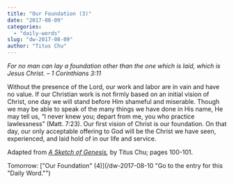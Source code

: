 ```yaml
---
title: "Our Foundation (3)"
date: "2017-08-09"
categories: 
  - "daily-words"
slug: "dw-2017-08-09"
author: "Titus Chu"
---
```


_For no man can lay a foundation other than the one which is laid, which is Jesus Christ._ _– 1 Corinthians 3:11_

Without the presence of the Lord, our work and labor are in vain and have no value. If our Christian work is not firmly based on an initial vision of Christ, one day we will stand before Him shameful and miserable. Though we may be able to speak of the many things we have done in His name, He may tell us, “I never knew you; depart from me, you who practice lawlessness” (Matt. 7:23). Our first vision of Christ is our foundation. On that day, our only acceptable offering to God will be the Christ we have seen, experienced, and laid hold of in our life and service.

Adapted from _[A Sketch of Genesis](/book-gen-sketch "Go to the listing for this book."),_ by Titus Chu; pages 100-101.

Tomorrow: ["Our Foundation" (4)](/dw-2017-08-10 "Go to the entry for this "Daily Word."")
